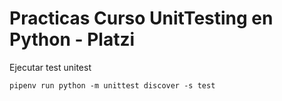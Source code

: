 # Practicas Curso UnitTesting en Python - Platzi



Ejecutar test unitest

```
pipenv run python -m unittest discover -s test
```
